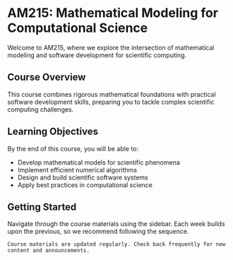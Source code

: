 # AM215: Mathematical Modeling for Computational Science

Welcome to AM215, where we explore the intersection of mathematical modeling and software development for scientific computing.

## Course Overview

This course combines rigorous mathematical foundations with practical software development skills, preparing you to tackle complex scientific computing challenges.

## Learning Objectives

By the end of this course, you will be able to:
- Develop mathematical models for scientific phenomena
- Implement efficient numerical algorithms
- Design and build scientific software systems
- Apply best practices in computational science

## Getting Started

Navigate through the course materials using the sidebar. Each week builds upon the previous, so we recommend following the sequence.

```{note}
Course materials are updated regularly. Check back frequently for new content and announcements.
```
